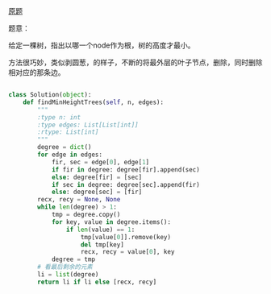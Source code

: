 [原题](https://leetcode.com/problems/minimum-height-trees/)

题意：

给定一棵树，指出以哪一个node作为根，树的高度才最小。


方法很巧妙，类似剥圆葱，的样子，不断的将最外层的叶子节点，删除，同时删除相对应的那条边。


```Python

class Solution(object):
    def findMinHeightTrees(self, n, edges):
        """
        :type n: int
        :type edges: List[List[int]]
        :rtype: List[int]
        """
        degree = dict()
        for edge in edges:
            fir, sec = edge[0], edge[1]
            if fir in degree: degree[fir].append(sec)
            else: degree[fir] = [sec]
            if sec in degree: degree[sec].append(fir)
            else: degree[sec] = [fir]
        recx, recy = None, None
        while len(degree) > 1:
            tmp = degree.copy()
            for key, value in degree.items():
                if len(value) == 1:
                    tmp[value[0]].remove(key)
                    del tmp[key]
                    recx, recy = value[0], key
            degree = tmp
        # 看最后剩余的元素
        li = list(degree)
        return li if li else [recx, recy]
        

```